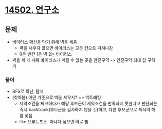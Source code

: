 # [14502. 연구소](https://www.acmicpc.net/problem/14502)
## 문제
* 바이러스 확산을 막기 위해 벽을 세움
  * 벽을 세우지 않으면 바이러스는 모든 칸으로 퍼져나감
  * 0은 빈칸 1은 벽 2는 바이러스
* 벽을 세 개 세워 바이러스가 퍼질 수 없는 곳을 안전구역 -> 안전구역 최대 값 구하기

### 풀이
* BFS로 확산, 탐색
* (찾아봄) 어떤 기준으로 벽을 세우지? => 백트래킹
  * 제약조건을 체크하다가 해당 후보군이 제약조건을 만족하지 못한다고 판단되는 즉시 backtrack(후보군을 검사하지 않을 것)하고, 다른 후보군으로 최적의 해를 찾음
  * like 브루트포스. 아니다 싶으면 바로 뺌

